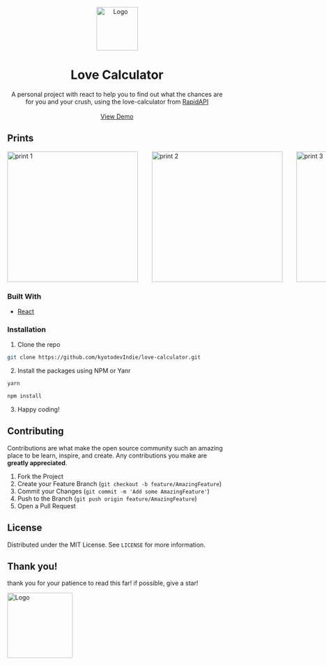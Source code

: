<p align="center">
 <a href="https://github.com/kyotodevindie">
    <img src="readme-assets/logo.png" alt="Logo" width="95" height="100">
  </a>
</p>
  <h1 align="center">Love Calculator</h1>

  <p align="center">
    A personal project with react to help you to find out what the chances are for you and your crush, using the love-calculator from <a href="https://rapidapi.com/ajith/api/love-calculator">RapidAPI</a>
    <br />
    <br />
    <a href="https://love-calculator-teal.vercel.app/">View Demo</a>
</p>

<!-- ABOUT THE PROJECT -->

## Prints

<div style="display: grid; grid-template-columns: repeat(3, 1fr); gap: 2rem;">
 
<img src="readme-assets/1.png"  alt="print 1" width="300" height="300">
<img src="readme-assets/2.png"  alt="print 2" width="300" height="300">
<img src="readme-assets/3.png"  alt="print 3" width="300" height="300">

</div>

### Built With

- [React](https://pt-br.reactjs.org/)

### Installation

1. Clone the repo

```sh
git clone https://github.com/kyotodevIndie/love-calculator.git
```

2. Install the packages using NPM or Yanr

```sh
yarn
```

```sh
npm install
```

3. Happy coding!

<!-- CONTRIBUTING -->

## Contributing

Contributions are what make the open source community such an amazing place to be learn, inspire, and create. Any contributions you make are **greatly appreciated**.

1. Fork the Project
2. Create your Feature Branch (`git checkout -b feature/AmazingFeature`)
3. Commit your Changes (`git commit -m 'Add some AmazingFeature'`)
4. Push to the Branch (`git push origin feature/AmazingFeature`)
5. Open a Pull Request

<!-- LICENSE -->

## License

Distributed under the MIT License. See `LICENSE` for more information.

## Thank you!

   <p> 
    thank you for your patience to read this far! if possible, give a star!
   </p> 
   <img src="readme-assets/1.gif" alt="Logo" width="150" height="150">

